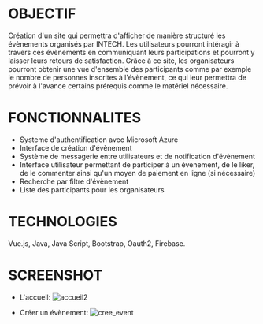 # OBJECTIF

Création d'un site qui permettra d'afficher de manière structuré les évènements organisés par INTECH. Les utilisateurs pourront intéragir à travers ces évènements en communiquant leurs participations et pourront y laisser leurs retours de satisfaction. Grâce à ce site, les organisateurs pourront obtenir une vue d'ensemble des participants comme par exemple le nombre de personnes inscrites à l'évènement, ce qui leur permettra de prévoir à l'avance certains prérequis comme le matériel nécessaire.

# FONCTIONNALITES

- Systeme d'authentification avec Microsoft Azure
- Interface de création d'évènement
- Système de messagerie entre utilisateurs et de notification d'évènement
- Interface utilisateur permettant de participer à un évènement, de le liker, de le commenter ainsi qu'un moyen de paiement en ligne (si nécessaire)
- Recherche par filtre d'évènement
- Liste des participants pour les organisateurs

# TECHNOLOGIES

Vue.js, Java, Java Script, Bootstrap, Oauth2, Firebase.

# SCREENSHOT

- L'accueil:
![accueil2](https://user-images.githubusercontent.com/73828008/209867087-f49d71b4-9914-4e2b-9f0e-1368b2088928.png)

- Créer un évènement:
![cree_event](https://user-images.githubusercontent.com/73828008/209867278-44b9656d-37e9-45a4-b7fd-1715ce998157.png)

